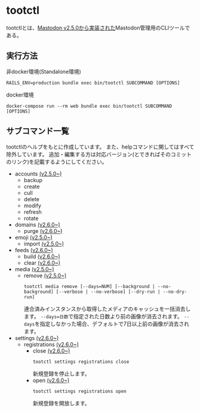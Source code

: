 <!-- TITLE: tootctl -->
<!-- SUBTITLE: tootctl(MastodonのCLIツール) -->

# tootctl
tootctlとは、[Mastodon v2.5.0から実装された](https://github.com/tootsuite/mastodon/commit/793eea29823a44fd4950f87898ecf0ff3b49351d#diff-57c0a6239ec49a6a8c3cff8840996220)Mastodon管理用のCLIツールである。

## 実行方法
非docker環境(Standalone環境)
```
RAILS_ENV=production bundle exec bin/tootctl SUBCOMMAND [OPTIONS]
```
docker環境
```
docker-compose run --rm web bundle exec bin/tootctl SUBCOMMAND [OPTIONS]
```

## サブコマンド一覧
tootctlのヘルプをもとに作成しています。
また、helpコマンドに関してはすべて除外しています。
追加・編集する方は対応バージョン(とできればそのコミットのリンク)を記載するようにしてください。

* accounts [(v2.5.0~)](https://github.com/tootsuite/mastodon/commit/cabdbb7f9c1df8007749d07a2e186bb3ad35f62b#diff-8210eb1811886a2c9582cb7d37944ee0)
	* backup
	* create
	* cull
	* delete
	* modify
	* refresh
	* rotate
* domains [(v2.6.0~)](https://github.com/tootsuite/mastodon/commit/6f78500d4f515c65ec66416e2d78bc9ae247f91c#diff-8210eb1811886a2c9582cb7d37944ee0)
	* purge [(v2.6.0~)](https://github.com/tootsuite/mastodon/commit/6f78500d4f515c65ec66416e2d78bc9ae247f91c#diff-8210eb1811886a2c9582cb7d37944ee0)
* emoji [(v2.5.0~)](https://github.com/tootsuite/mastodon/commit/b378b4c5c7e99de2c14e39e2733a745689de8ad1#diff-8210eb1811886a2c9582cb7d37944ee0)
	* import [(v2.5.0~)](https://github.com/tootsuite/mastodon/commit/b378b4c5c7e99de2c14e39e2733a745689de8ad1#diff-8210eb1811886a2c9582cb7d37944ee0)
* feeds [(v2.6.0~)](https://github.com/tootsuite/mastodon/commit/6a3f9b7e53e4cef0b5406676d56e904a02716ee6#diff-8210eb1811886a2c9582cb7d37944ee0)
	* build [(v2.6.0~)](https://github.com/tootsuite/mastodon/commit/6a3f9b7e53e4cef0b5406676d56e904a02716ee6#diff-8210eb1811886a2c9582cb7d37944ee0)
	* clear [(v2.6.0~)](https://github.com/tootsuite/mastodon/commit/6a3f9b7e53e4cef0b5406676d56e904a02716ee6#diff-8210eb1811886a2c9582cb7d37944ee0)
* media [(v2.5.0~)](https://github.com/tootsuite/mastodon/commit/793eea29823a44fd4950f87898ecf0ff3b49351d#diff-8210eb1811886a2c9582cb7d37944ee0)
	* remove [(v2.5.0~)](https://github.com/tootsuite/mastodon/commit/793eea29823a44fd4950f87898ecf0ff3b49351d#diff-8210eb1811886a2c9582cb7d37944ee0)
		```
		tootctl media remove [--days=NUM] [--background | --no-background] [--verbose | --no-verbose] [--dry-run | --no-dry-run]
		```
		連合済みインスタンスから取得したメディアのキャッシュを一括消去します。
		`--days=日数`で指定された日数より前の画像が消去されます。
		`--days`を指定しなかった場合、デフォルトで7日以上前の画像が消去されます。
* settings [(v2.6.0~)](https://github.com/tootsuite/mastodon/commit/186024a058d4b8765a10d87ff3d7f3bdcd2fbb3c#diff-8210eb1811886a2c9582cb7d37944ee0)
	* registrations [(v2.6.0~)](https://github.com/tootsuite/mastodon/commit/186024a058d4b8765a10d87ff3d7f3bdcd2fbb3c#diff-8210eb1811886a2c9582cb7d37944ee0)
		* close  [(v2.6.0~)](https://github.com/tootsuite/mastodon/commit/186024a058d4b8765a10d87ff3d7f3bdcd2fbb3c#diff-8210eb1811886a2c9582cb7d37944ee0)
			```
			tootctl settings registrations close
			```
			新規登録を停止します。
		* open [(v2.6.0~)](https://github.com/tootsuite/mastodon/commit/186024a058d4b8765a10d87ff3d7f3bdcd2fbb3c#diff-8210eb1811886a2c9582cb7d37944ee0)
			```
			tootctl settings registrations open
			```
			新規登録を開放します。
